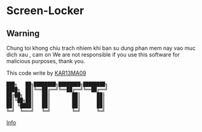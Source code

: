 # Screen-Locker
<h2> Warning </h2>
Chung toi khong chiu trach nhiem khi ban su dung phan mem nay vao muc dich xau , cam on
We are not responsible if you use this software for malicious purposes, thank you.
 
 This code write by [KAR13MA09](https://github.com/KAR13MA090/)
```
███╗   ██╗████████╗████████╗████████╗ 
████╗  ██║╚══██╔══╝╚══██╔══╝╚══██╔══╝ 
██╔██╗ ██║   ██║        ██║      ██║     
██║╚██╗██║   ██║        ██║      ██║  
██║ ╚████║   ██║        ██║      ██║     
╚═╝  ╚═══╝   ╚═╝        ╚═╝      ╚═╝   
```  
[Info](https://github.com/KAR13MA090/ScreenLocker/)
